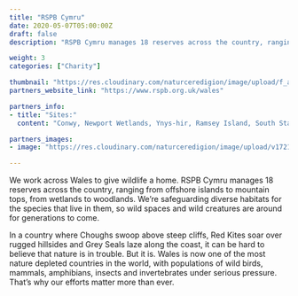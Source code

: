 ```yaml
---
title: "RSPB Cymru"
date: 2020-05-07T05:00:00Z
draft: false
description: "RSPB Cymru manages 18 reserves across the country, ranging from offshore islands to mountain tops, from wetlands to woodlands. "

weight: 3
categories: ["Charity"]

thumbnail: "https://res.cloudinary.com/naturceredigion/image/upload/f_auto/v1720623551/rspb.png"
partners_website_link: "https://www.rspb.org.uk/wales"

partners_info:
- title: "Sites:"
  content: "Conwy, Newport Wetlands, Ynys-hir, Ramsey Island, South Stack Cliffs"

partners_images:
- image: "https://res.cloudinary.com/naturceredigion/image/upload/v1721752441/Reed-Bunting-on-reed-with-warm-sunlight.webp"

---
```


We work across Wales to give wildlife a home. RSPB Cymru manages 18 reserves across the country, ranging from offshore islands to mountain tops, from wetlands to woodlands. We’re safeguarding diverse habitats for the species that live in them, so wild spaces and wild creatures are around for generations to come.  

In a country where Choughs swoop above steep cliffs, Red Kites soar over rugged hillsides and Grey Seals laze along the coast, it can be hard to believe that nature is in trouble. But it is. Wales is now one of the most nature depleted countries in the world, with populations of wild birds, mammals, amphibians, insects and invertebrates under serious pressure. That’s why our efforts matter more than ever.  
